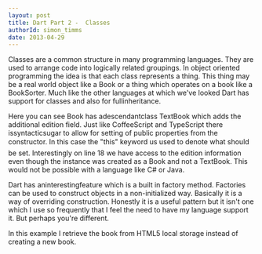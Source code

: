 ```yaml
---
layout: post
title: Dart Part 2 -  Classes
authorId: simon_timms
date: 2013-04-29
---
```


Classes are a common structure in many programming languages. They are used to arrange code into logically related groupings. In object oriented programming the idea is that each class represents a thing. This thing may be a real world object like a Book or a thing which operates on a book like a BookSorter. Much like the other languages at which we've looked Dart has support for classes and also for fullinheritance.

<script src='https://gist.github.com/stimms/5477973.js'></script>

Here you can see Book has adescendantclass TextBook which adds the additional edition field. Just like CoffeeScript and TypeScript there issyntacticsugar to allow for setting of public properties from the constructor. In this case the "this" keyword us used to denote what should be set. Interestingly on line 18 we have access to the edition information even though the instance was created as a Book and not a TextBook. This would not be possible with a language like C# or Java.

Dart has aninterestingfeature which is a built in factory method. Factories can be used to construct objects in a non-initialized way. Basically it is a way of overriding construction. Honestly it is a useful pattern but it isn't one which I use so frequently that I feel the need to have my language support it. But perhaps you're different.

<script src='https://gist.github.com/stimms/5486061.js'></script>

In this example I retrieve the book from HTML5 local storage instead of creating a new book.



